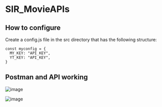 # SIR_MovieAPIs

## How to configure

Create a config.js file in the src directory that has the following structure:

```
const myconfig = {
  MY_KEY: "API_KEY",
  YT_KEY: "API_KEY",
}
```

## Postman and API working

![image](https://github.com/user-attachments/assets/0b5e54d9-9dba-4755-b153-15d50ce2ab41)

![image](https://github.com/user-attachments/assets/4e50ca33-f73c-49cc-b671-ebffd051230c)
